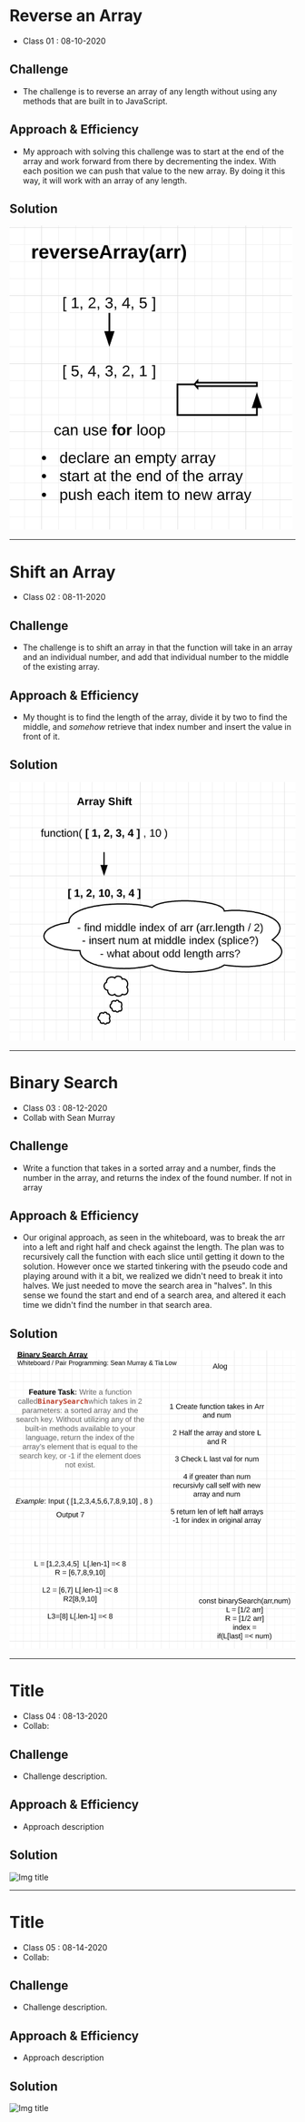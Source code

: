 # Reverse an Array
- Class 01 : 08-10-2020

## Challenge
- The challenge is to reverse an array of any length without using any methods that are built in to JavaScript. 

## Approach & Efficiency
- My approach with solving this challenge was to start at the end of the array and work forward from there by decrementing the index. With each position we can push that value to the new array. By doing it this way, it will work with an array of any length. 

## Solution
![Array Reverse Whiteboard](challenges/whiteboards/array-reverse.png)
<hr>


# Shift an Array
- Class 02 : 08-11-2020

## Challenge
- The challenge is to shift an array in that the function will take in an array and an individual number, and add that individual number to the middle of the existing array. 

## Approach & Efficiency
- My thought is to find the length of the array, divide it by two to find the middle, and *somehow* retrieve that index number and insert the value in front of it. 

## Solution
![Array Shift Whiteboard](challenges/whiteboards/array-shift.png)
<hr>


# Binary Search
- Class 03 : 08-12-2020
- Collab with Sean Murray

## Challenge
- Write a function that takes in a sorted array and a number, finds the number in the array, and returns the index of the found number. If not in array

## Approach & Efficiency
- Our original approach, as seen in the whiteboard, was to break the arr into a left and right half and check against the length. The plan was to recursively call the function with each slice until getting it down to the solution. However once we started tinkering with the pseudo code and playing around with it a bit, we realized we didn't need to break it into halves. We just needed to move the search area in "halves". In this sense we found the start and end of a search area, and altered it each time we didn't find the number in that search area. 

## Solution
![Binary Search](challenges/whiteboards/binary-search.png)
<hr>


# Title
- Class 04 : 08-13-2020
- Collab: 

## Challenge
- Challenge description.

## Approach & Efficiency
- Approach description

## Solution
![Img title](challenges/whiteboards/_____)
<hr>


# Title
- Class 05 : 08-14-2020
- Collab: 

## Challenge
- Challenge description.

## Approach & Efficiency
- Approach description

## Solution
![Img title](challenges/whiteboards/_____)
